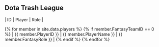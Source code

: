 ## Dota Trash League

| ID | Player | Role |

{% for member in site.data.players %}
    {% if member.FantasyTeamID == 0 %}
      | {{ member.PlayerID }} | {{ member.PlayerName }} | {{ member.FantasyRole }} |
    {% endif %}
{% endfor %}
